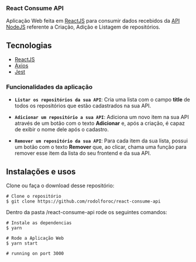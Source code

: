 ### React Consume API

Aplicação Web feita em [ReactJS](https://reactjs.org/) para consumir dados recebidos da [API NodeJS](https://github.com/rodolforoc/api-node) referente a Criação, Adição e Listagem de repositórios.

## Tecnologias
- [ReactJS](https://reactjs.org/)
- [Axios](https://github.com/axios/axios)
- [Jest](https://jestjs.io/)

### Funcionalidades da aplicação

- **`Listar os repositórios da sua API`**: Cria uma lista com o campo **title** de todos os repositórios que estão cadastrados na sua API.

- **`Adicionar um repositório a sua API`**: Adiciona um novo item na sua API através de um botão com o texto **Adicionar** e, após a criação, é capaz de exibir o nome dele após o cadastro.

- **`Remover um repositório da sua API`**: Para cada item da sua lista, possui um botão com o texto **Remover** que, ao clicar, chama uma função para remover esse item da lista do seu frontend e da sua API.

## Instalações e usos

Clone ou faça o download desse repositório:

```
# Clone o repositório
$ git clone https://github.com/rodolforoc/react-consume-api 
```

Dentro da pasta /react-consume-api rode os seguintes comandos:

```
# Instale as dependencias
$ yarn

# Rode a Aplicação Web
$ yarn start

# running on port 3000
```
